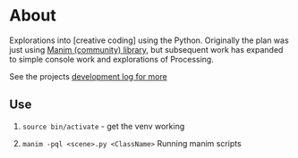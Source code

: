 # About

Explorations into [creative coding] using the Python. Originally the plan was just using [Manim (community) library](https://www.manim.community/), but subsequent work has expanded to simple console work and explorations of Processing.

See the projects [development log for more](https://djplaner.github.io/memex/sense/Python/creative-coding-with-python/)


## Use

1. `source bin/activate` - get the venv working

2. `manim -pql <scene>.py <ClassName>` Running manim scripts 